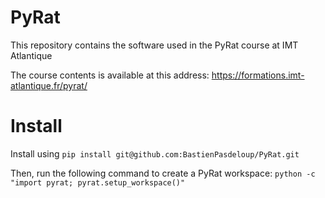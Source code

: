 # PyRat

This repository contains the software used in the PyRat course at IMT Atlantique

The course contents is available at this address: https://formations.imt-atlantique.fr/pyrat/

# Install

Install using `pip install git@github.com:BastienPasdeloup/PyRat.git`

Then, run the following command to create a PyRat workspace: `python -c "import pyrat; pyrat.setup_workspace()"`

